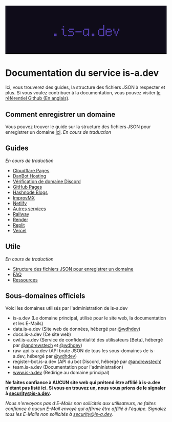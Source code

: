 ![](../media/banner.png)

# Documentation du service is-a.dev
Ici, vous trouverez des guides, la structure des fichiers JSON à respecter et plus. Si vous voulez contribuer à la documentation, vous pouvez visiter [le référentiel Github (En anglais)](https://github.com/is-a-dev/docs).

## Comment enregistrer un domaine
Vous pouvez trouver le guide sur la structure des fichiers JSON pour enregistrer un domaine [ici](useful/domain-structure). _En cours de traduction_

## Guides
_En cours de traduction_
- [Cloudflare Pages](guides/cloudflare-pages)
- [DanBot Hosting](guides/dbh)
- [Vérification de domaine Discord](guides/discord-verification)
- [GitHub Pages](guides/github-pages)
- [Hashnode Blogs](guides/hashnode)
- [ImprovMX](guides/improvmx)
- [Netlify](guides/netlify)
- [Autres services](guides/other)
- [Railway](guides/railway)
- [Render](guides/render)
- [Replit](guides/replit)
- [Vercel](guides/vercel)

## Utile
_En cours de traduction_
 - [Structure des fichiers JSON pour enregistrer un domaine](useful/domain-structure)
 - [FAQ](useful/faq)
 - [Ressources](useful/resources)

## Sous-domaines officiels
Voici les domaines utilisés par l'administration de is-a.dev

- is-a.dev (Le domaine principal, utilisé pour le site web, la documentation et les E-Mails)
- data.is-a.dev (Site web de données, hébergé par [@wdhdev](https://github.com/wdhdev))
- docs.is-a.dev (Ce site web)
- owl.is-a.dev (Service de confidentialité des utilisateurs [Beta], hébergé par [@andrewstech](https://github.com/andrewstech) et [@wdhdev](https://github.com/wdhdev))
- raw-api.is-a.dev (API brute JSON de tous les sous-domaines de is-a.dev, hébergé par [@wdhdev](https://github.com/wdhdev))
- register-bot.is-a.dev (API du bot Discord, hébergé par [@andrewstech](https://github.com/andrewstech))
- team.is-a.dev (Documentation pour l'administration)
- www.is-a.dev (Redirige au domaine principal)

**Ne faites confiance à AUCUN site web qui prétend être affilié à is-a.dev n'étant pas listé ici. Si vous en trouvez un, nous vous prions de le signaler à [security@is-a.dev](mailto:security@is-a.dev).**

*Nous n'envoyons pas d'E-Mails non sollicités aux utilisateurs, ne faites confiance à aucun E-Mail envoyé qui affirme être affilié à l'équipe. Signalez tous les E-Mails non sollicités à [security@is-a.dev](mailto:security@is-a.dev).*
